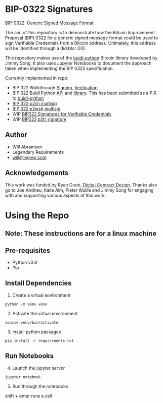 # BIP-0322 Signatures

[BIP-0322: Generic Signed Message Format](https://github.com/bitcoin/bips/blob/master/bip-0322.mediawiki)

The aim of this repository is to demonstrate how the Bitcoin Improvement Proposal (BIP) 0322 for a generic signed message format could be used to sign Verifiable Credentials from a Bitcoin address. Ultimately, this address will be identified through a did:btcr DID. 

This repository makes use of the [buidl-python](https://github.com/buidl-bitcoin/buidl-python/) Bitcoin library developed by Jimmy Song. It also uses Jupyter Notebooks to document the approach taken when implementing the BIP 0322 specification.

Currently implemented in repo:

- BIP 322 Walkthrough [Signing](./BIP0322_signing.ipynb), [Verification](./BIP0322_verification.ipynb)
- BIP 322 Buidl Python [API](./BIP322_interface.ipynb) and [library](./src/message.py). This has been submitted as a P.R. to [buidl-python](https://github.com/buidl-bitcoin/buidl-python/pull/140)
- [BIP 322 p2sh multisig](./p2sh_multisig_bip322/)
- [BIP 322 p2wsh multisig](./p2wsh_multisig_bip322/)
- WIP [BIP322 Signatures for Verifiable Credentials](./vc/)
- WIP [BIP322 p2tr signature](./experiments/taproot_bip322.ipynb)

## Author

- Will Abramson
- Legendary Requirements
- <a href='mailto://will@legreq.com'>will@legreq.com</a>

## Acknowledgements

This work was funded by Ryan Grant, [Digital Contract Design](https://contract.design/). Thanks also go to Joe Andrieu, Kalle Alm, Pieter Wuille and Jimmy Song for engaging with and supporting various aspects of this work.

# Using the Repo

## Note: These instructions are for a linux machine

## Pre-requisites

* Python v3.8
* Pip


## Install Dependencies

1. Create a virtual environment
```
python -m venv venv
```

2. Activate the virtual environment
```
source venv/bin/activate
```

3. Install python packages
```
pip install -r requirements.txt
```

## Run Notebooks

4. Launch the jupyter server
```
jupyter notebook
```

5. Run through the notebooks

shift + enter runs a cell
